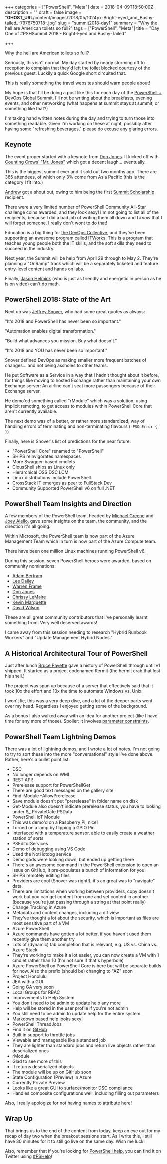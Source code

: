 +++
categories = ["PowerShell", "Meta"]
date = 2018-04-09T18:50:00Z
description = ""
draft = false
image = "__GHOST_URL__/content/images/2018/05/1024px-Bright-eyed_and_Bushy-tailed_-7976750718-.jpg"
slug = "summit2018-day1"
summary = "Why the hell are American toilets so full?"
tags = ["PowerShell", "Meta"]
title = "Day One of #PSHSummit 2018 - Bright-Eyed and Bushy-Tailed"

+++


Why the hell are American toilets so full?

Seriously, this isn't normal. My day started by nearly storming off to reception to complain that they'd left the toilet blocked courtesy of the previous guest. Luckily a quick Google short circuited that.

This is really something the travel websites should warn people about!

My hope is that I'll be doing a post like this for each day of the [PowerShell + DevOps Global Summit](https://powershell.org/summit). I'll not be writing about the breakfasts, evening events, and other networking (what happens at summit stays at summit, or something like that?)

I'm taking hand written notes during the day and trying to turn those into something readable. Given I'm working on these at night, possibly after having some "refreshing beverages," please do excuse any glaring errors.

## **Keynote**

The event proper started with a keynote from [Don Jones](https://twitter.com/concentrateddon). It kicked off with [Counting Crows' "Mr. Jones"](https://www.youtube.com/watch?v=VuHVZ_-b868) which got a decent laugh… eventually.

This is the biggest summit ever and it sold out two months ago. There are 365 attendees, of which only 3% come from Asia Pacific (this is the category I fit into.)

[Andrew](https://twitter.com/plaandrew22) got a shout out, owing to him being the first [Summit Scholarship](https://powershell.org/2017/11/10/powershell-devops-global-summit-2018-scholarship-recipient/) recipient.

There were a very limited number of PowerShell Community All-Star challenge coins awarded, and they look sexy! I'm not going to list all of the recipients, because I did a bad job of writing them all down and I _know_ that I will forget someone. I really don't wont to do that!

Education is a big thing for [the DevOps Collective](https://devopscollective.org/), and they've been supporting an awesome program called [ITWorks](https://techimpact.org/our-programs/itworks/). This is a program that teaches young people both the IT skills, and the soft skills they need to succeed in the industry.

Next year, the Summit will be help from April 29 through to May 2. They're planning a "OnRamp" track which will be a separately ticketed and feature entry-level content and hands on labs.

Finally, [Jason Helmick](https://twitter.com/theJasonHelmick) (who is just as friendly and energetic in person as he is on video) can't do math.

## **PowerShell 2018: State of the Art**

Next up was [Jeffrey Snover](https://twitter.com/jsnover), who had some great quotes as always:

"It's 2018 and PowerShell has never been so important."

"Automation enables digital transformation."

"Build what advances you mission. Buy what doesn't."

"It's 2018 and YOU has never been so important."

Snover defined DevOps as making smaller more frequent batches of changes… and not being assholes to other teams.

He put Software as a Service in a way that I hadn't thought about it before, for things like moving to hosted Exchange rather than maintaining your own Exchange server: An airline can't seat more passengers because of their Exchange server.

He demo'ed something called "rModule" which was a solution, using implicit remoting, to get access to modules within PowerShell Core that aren't currently available.

The next demo was of a better, or rather more standardized, way of handling errors of terminating and non-terminating flavours (`-PSOnError { }`).

Finally, here is Snover's list of predictions for the near future:

* "PowerShell Core" renamed to "PowerShell"
* SHiPS reinvigorates namespaces
* More Swagger-based cmdlets
* ClousShell ships as Linux only
* Hierarchical OSS DSC LCM
* Linux distributions include PowerShell
* CrossStack IT emerges as peer to FullStack Dev
* Community Supported PowerShell v6 on full .NET

## **PowerShell Team Insights and Direction**

A few members of the PowerShell team, headed by [Michael Greene](https://twitter.com/migreene) and [Joey Aiello](https://twitter.com/joeyaiello), gave some insights on the team, the community, and the direction it's all going.

Within Microsoft, the PowerShell team is now part of the Azure Management Team which in turn is now part of the Azure Compute team.

There have been one million Linux machines running PowerShell v6.

During this session, seven PowerShell heroes were awarded, based on community nominations:

* [Adam Bertram](https://twitter.com/adbertram)
* [Lee Dailey](https://www.reddit.com/user/Lee_Dailey)
* [Warren Frame](https://twitter.com/psCookieMonster)
* [Don Jones](https://twitter.com/concentrateddon)
* [Chrissy LeMaire](https://twitter.com/cl)
* [Kevin Marquette](https://twitter.com/KevinMarquette)
* [David Wilson](https://twitter.com/daviwil)

These are all great community contributors that I've personally learnt something from. Very well deserved awards!

I came away from this session needing to research "Hybrid Runbook Workers" and "Update Management Hybrid Nodes."

## **A Historical Architectural Tour of PowerShell**

Just after lunch [Bruce Payette](https://twitter.com/brucepayette) gave a history of PowerShell through until v1 shipped. It started as a project codenamed Kermit (the hermit crab that lost his shell.)

The project was spun up because of a server that effectively said that it took 10x the effort and 10x the time to automate Windows vs. Unix.

I won't lie, this was a very deep dive, and a lot of the deeper parts went over my head. Regardless I enjoyed getting some of the background.

As a bonus I also walked away with an idea for another project (like I have time for any more of those). Spoiler: it involves [parameter constraints](https://king.geek.nz/2015/07/23/ugly-validation/).

## **PowerShell Team Lightning Demos**

There was a lot of lightning demos, and I wrote a lot of notes. I'm not going to try to sort these into the more "conversational" style I've done above. Rather, here's a bullet point list:

* DSC
* No longer depends on WMI
* REST API!
* Prerelease support for PowerShellGet
* There are good text messages on the gallery site
* Find-Module –AllowPrerelease
* Save module doesn't put "prerelease" in folder name on disk
* Get-Module also doesn't indicate prerelease status, you have to looking under $_.PrivateDate.PSData
* PowerShell IoT Module
* This was demo'd on a Raspberry Pi, nice!
* Turned on a lamp by flipping a GPIO Pin
* Interfaced with a temperature sensor, able to easily create a weather station of sorts
* PSEditorServices
* Demo of debugging using VS Code
* Used the NotHotdog service
* Demo gods were looking down, but ended up getting there
* There's an awesome command in the PowerShell extension to open an issue on GitHub, it pre-populates a bunch of information for you!
* SHiPS remotely editing files
* Providers are cool (Snover was right!), it's an great was to "navigate" data.
* There are limitations when working between providers, copy doesn't work but you can get content from one and set content in another (because you're just passing through a string at that point really)
* Change Tracking in Azure
* Metadata and content changes, including a dif view
* They've thought a lot about the security, which is important as files are most sensitive part of a VM
* Azure PowerShell
* Azure commands have gotten a lot better, if you haven't used them recently give them another try
* Lots of (dynamic) tab completion that is relevant, e.g. US vs. China vs. Azure Stack
* They're working to make it a lot easier, you can now create a VM with 1 cmdlet rather than 10 (I'm not sure if that's hyperbole)
* Azure PowerShell on PowerShell Core is here but will be separate builds for now. Also the prefix (should be) changing to "AZ" soon
* Project Honolulu
* JEA with a GUI
* Going GA very soon
* Local Groups for RBAC
* Improvements to Help System
* You don't need to be admin to update help any more
* Help will be stored in the user profile if you're not admin
* You still need to be admin to update help for the entire system
* Markdown based help looks sexy!
* PowerShell ThreadJobs
* Find it on [GitHub](https://github.com/paulhigin/psthreadjob)
* Built in support to throttle jobs
* Viewable and manageable like a standard job
* They are lighter than standard jobs and return live objects rather than deserialized ones
* rModule
* Glad to see more of this
* It returns deserialized objects
* The module will be up on GitHub soon
* State Configuration (Preview) in Azure
* Currently Private Preview
* Looks like a great GUI to surface/monitor DSC compliance
* Handles composite configurations well, including filling out parameters

Also, I really apologize for not having names to attribute here!

## **Wrap Up**

That brings us to the end of the content from today, keep an eye out for my recap of day two when the breakout sessions start. As I write this, I still have 30 minutes for it to still go live on the same day. Wish me luck!

Also, remember that if you're looking for [PowerShell help](https://king.geek.nz/2018/03/20/pshelp-twitter/), you can find it on Twitter using [#PSHelp](https://twitter.com/search?f=tweets&vertical=default&q=%23pshelp&src=typd)!

